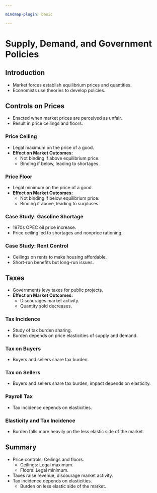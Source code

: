 ```yaml
---

mindmap-plugin: basic

---
```

# Supply, Demand, and Government Policies

## Introduction

- Market forces establish equilibrium prices and quantities.
- Economists use theories to develop policies.
<!--ID: 1708098042891-->


## Controls on Prices

- Enacted when market prices are perceived as unfair.
- Result in price ceilings and floors.
<!--ID: 1708098042896-->


### Price Ceiling

- Legal maximum on the price of a good.
- **Effect on Market Outcomes:**
    - Not binding if above equilibrium price.
    - Binding if below, leading to shortages.
<!--ID: 1708098042900-->


### Price Floor

- Legal minimum on the price of a good.
- **Effect on Market Outcomes:**
    - Not binding if below equilibrium price.
    - Binding if above, leading to surpluses.
<!--ID: 1708098042903-->


### Case Study: Gasoline Shortage

- 1970s OPEC oil price increase.
- Price ceiling led to shortages and nonprice rationing.
<!--ID: 1708098042907-->


### Case Study: Rent Control

- Ceilings on rents to make housing affordable.
- Short-run benefits but long-run issues.
<!--ID: 1708098042911-->


## Taxes

- Governments levy taxes for public projects.
- **Effect on Market Outcomes:**
    - Discourages market activity.
    - Quantity sold decreases.
<!--ID: 1708098042916-->


### Tax Incidence

- Study of tax burden sharing.
- Burden depends on price elasticities of supply and demand.
<!--ID: 1708098042921-->


### Tax on Buyers

- Buyers and sellers share tax burden.
<!--ID: 1708098042924-->


### Tax on Sellers

- Buyers and sellers share tax burden, impact depends on elasticity.
<!--ID: 1708098042926-->


### Payroll Tax

- Tax incidence depends on elasticities.
<!--ID: 1708098042930-->


### Elasticity and Tax Incidence

- Burden falls more heavily on the less elastic side of the market.
<!--ID: 1708098042935-->


## Summary

- Price controls: Ceilings and floors.
    - Ceilings: Legal maximum.
    - Floors: Legal minimum.
- Taxes raise revenue, discourage market activity.
- Tax incidence depends on elasticities.
    - Burden on less elastic side of the market.
